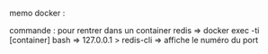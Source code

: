 memo docker : 

commande : 
  pour rentrer dans un container redis =>  docker exec -ti [container] bash => 127.0.0.1 > redis-cli => affiche le numéro du port
